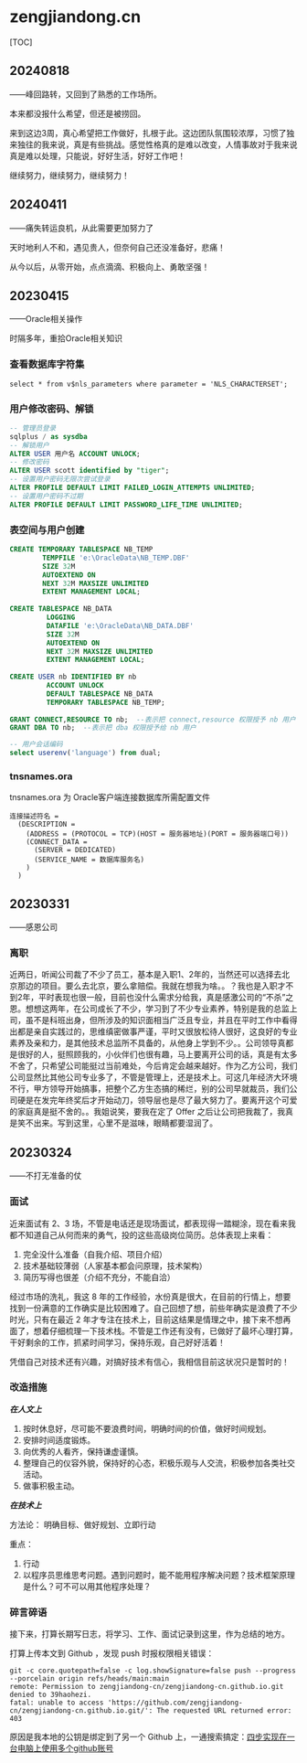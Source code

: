 # zengjiandong.cn

[TOC]

## 20240818
——峰回路转，又回到了熟悉的工作场所。

本来都没报什么希望，但还是被捞回。

来到这边3周，真心希望把工作做好，扎根于此。这边团队氛围较浓厚，习惯了独来独往的我来说，真是有些挑战。感觉性格真的是难以改变，人情事故对于我来说真是难以处理，只能说，好好生活，好好工作吧！

继续努力，继续努力，继续努力！

## 20240411
——痛失转运良机，从此需要更加努力了

天时地利人不和，遇见贵人，但奈何自己还没准备好，悲痛！

从今以后，从零开始，点点滴滴、积极向上、勇敢坚强！

## 20230415
——Oracle相关操作

时隔多年，重拾Oracle相关知识

### 查看数据库字符集
```shell
select * from v$nls_parameters where parameter = 'NLS_CHARACTERSET';
```

### 用户修改密码、解锁

```sql
-- 管理员登录
sqlplus / as sysdba
-- 解锁用户
ALTER USER 用户名 ACCOUNT UNLOCK;
-- 修改密码
ALTER USER scott identified by "tiger";
-- 设置用户密码无限次尝试登录
ALTER PROFILE DEFAULT LIMIT FAILED_LOGIN_ATTEMPTS UNLIMITED;
-- 设置用户密码不过期
ALTER PROFILE DEFAULT LIMIT PASSWORD_LIFE_TIME UNLIMITED;
```

### 表空间与用户创建
```sql
CREATE TEMPORARY TABLESPACE NB_TEMP 
		TEMPFILE 'e:\OracleData\NB_TEMP.DBF' 
		SIZE 32M 
		AUTOEXTEND ON 
		NEXT 32M MAXSIZE UNLIMITED 
		EXTENT MANAGEMENT LOCAL;
		 
CREATE TABLESPACE NB_DATA
         LOGGING
         DATAFILE 'e:\OracleData\NB_DATA.DBF'
         SIZE 32M
         AUTOEXTEND ON
         NEXT 32M MAXSIZE UNLIMITED
         EXTENT MANAGEMENT LOCAL;
		 
CREATE USER nb IDENTIFIED BY nb
         ACCOUNT UNLOCK
         DEFAULT TABLESPACE NB_DATA
         TEMPORARY TABLESPACE NB_TEMP;
		 
GRANT CONNECT,RESOURCE TO nb;  --表示把 connect,resource 权限授予 nb 用户
GRANT DBA TO nb;  --表示把 dba 权限授予给 nb 用户

-- 用户会话编码
select userenv('language') from dual;
```
### tnsnames.ora
tnsnames.ora 为 Oracle客户端连接数据库所需配置文件
```
连接描述符名 =
  (DESCRIPTION =
    (ADDRESS = (PROTOCOL = TCP)(HOST = 服务器地址)(PORT = 服务器端口号))
    (CONNECT_DATA =
      (SERVER = DEDICATED)
      (SERVICE_NAME = 数据库服务名)
    )
  )
```
## 20230331
——感恩公司

### 离职
近两日，听闻公司裁了不少了员工，基本是入职1、2年的，当然还可以选择去北京那边的项目。要么去北京，要么拿赔偿。我就在想我为啥。。？我也是入职才不到2年，平时表现也很一般，目前也没什么需求分给我，真是感激公司的“不杀”之恩。想想这两年，在公司成长了不少，学习到了不少专业素养，特别是我的总监上司，虽不是科班出身，但所涉及的知识面相当广泛且专业，并且在平时工作中看得出都是亲自实践过的，思维缜密做事严谨，平时又很放松待人很好，这良好的专业素养及亲和力，是其他技术总监所不具备的，从他身上学到不少。。公司领导真都是很好的人，挺照顾我的，小伙伴们也很有趣，马上要离开公司的话，真是有太多不舍了，只希望公司能挺过当前难处，今后肯定会越来越好。作为乙方公司，我们公司显然比其他公司专业多了，不管是管理上，还是技术上。可这几年经济大环境不行，甲方领导开始搞事，把整个乙方生态搞的稀烂，别的公司早就裁员，我们公司硬是在发完年终奖后才开始动刀，领导层也是尽了最大努力了。要离开这个可爱的家庭真是挺不舍的。。我姐说笑，要我在定了 Offer 之后让公司把我裁了，我真是笑不出来。写到这里，心里不是滋味，眼睛都要湿润了。

## 20230324
——不打无准备的仗

### 面试
近来面试有 2、3 场，不管是电话还是现场面试，都表现得一踏糊涂，现在看来我都不知道自己从何而来的勇气，投的这些高级岗位简历。总体表现上来看：

1. 完全没什么准备（自我介绍、项目介绍） 
2. 技术基础较薄弱（人家基本都会问原理，技术架构） 
3. 简历写得也很差（介绍不充分，不能自洽）

经过市场的洗礼，我这 8 年的工作经验，水份真是很大，在目前的行情上，想要找到一份满意的工作确实是比较困难了。自己回想了想，前些年确实是浪费了不少时光，只有在最近 2 年才专注在技术上，目前这结果是情理之中，接下来不想再面了，想着仔细梳理一下技术栈。不管是工作还有没有，已做好了最坏心理打算，干好剩余的工作，抓紧时间学习，保持乐观，自己好好活着！

凭借自己对技术还有兴趣，对搞好技术有信心，我相信目前这状况只是暂时的！

### 改造措施 ###
_**在人文上**_

1. 按时休息好，尽可能不要浪费时间，明确时间的价值，做好时间规划。
2. 安排时间适度锻炼。
3. 向优秀的人看齐，保持谦虚谨慎。
4. 整理自己的仪容外貌，保持好的心态，积极乐观与人交流，积极参加各类社交活动。
5. 做事积极主动。

_**在技术上**_

方法论：
明确目标、做好规划、立即行动

重点：
1. 行动
2. 以程序员思维思考问题。遇到问题时，能不能用程序解决问题？技术框架原理是什么？可不可以用其他程序处理？

### 碎言碎语
接下来，打算长期写日志，将学习、工作、面试记录到这里，作为总结的地方。

打算上传本文到 Github ，发现 push 时报权限相关错误：

```shell
git -c core.quotepath=false -c log.showSignature=false push --progress --porcelain origin refs/heads/main:main
remote: Permission to zengjiandong-cn/zengjiandong-cn.github.io.git denied to 39haohezi.
fatal: unable to access 'https://github.com/zengjiandong-cn/zengjiandong-cn.github.io.git/': The requested URL returned error: 403
```

原因是我本地的公钥是绑定到了另一个 Github 上，一通搜索搞定：[四步实现在一台电脑上使用多个github账号](https://www.shuzhiduo.com/A/Ae5RR6Gm5Q/)
